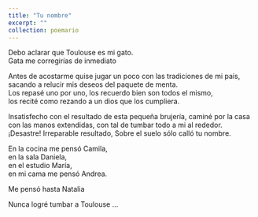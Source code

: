 ```yaml
---
title: "Tu nombre"
excerpt: ""
collection: poemario
---
```


<p>Debo aclarar que Toulouse es mi gato.<br>
Gata me corregirías de inmediato</p>

<p>Antes de acostarme quise jugar un poco con las tradiciones de mi país,<br> 
sacando a relucir mis deseos del paquete de menta.<br>
Los repasé uno por uno, los recuerdo bien son todos el mismo,<br>
los recité como rezando a un dios que los cumpliera.</p>

<p>Insatisfecho con el resultado de esta pequeña brujería, 
caminé por la casa con las manos extendidas, con tal de tumbar todo a mi al rededor.<br> 
¡Desastre! Irreparable resultado,  Sobre el suelo sólo calló tu nombre.</p>

<p>En la cocina me pensó Camila, <br>
en la sala Daniela, <br>
en el estudio María, <br>
en mi cama me pensó Andrea.<br></p>

<p>Me pensó hasta Natalia</p>

<p>Nunca logré tumbar a Toulouse ...</p>
